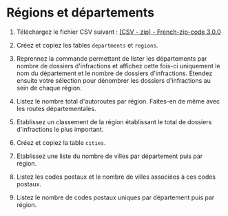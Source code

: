 # Régions et départements

1. Téléchargez le fichier CSV suivant : [[CSV - zip] - French-zip-code 3.0.0](https://www.data.gouv.fr/fr/datasets/r/0e016380-b70b-4443-a777-16f0bec7373e)

2. Créez et copiez les tables `departments` et `regions`.

3. Reprennez la commande permettant de lister les départements par nombre de dossiers d'infractions et affichez cette fois-ci uniquement le nom du département et le nombre de dossiers d'infractions. Etendez ensuite votre sélection pour dénombrer les dossiers d'infractions au sein de chaque région.

4. Listez le nombre total d'autoroutes par région. Faites-en de même avec les routes départementales.

5. Etablissez un classement de la région établissant le total de dossiers d'infractions le plus important.

6. Créez et copiez la table `cities`.

7. Etablissez une liste du nombre de villes par département puis par région.

8. Listez les codes postaux et le nombre de villes associées à ces codes postaux.

9. Listez le nombre de codes postaux uniques par département puis par région.
